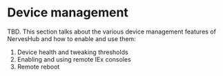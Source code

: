 # Device management

TBD. This section talks about the various device management features of NervesHub and how to enable and use them:

1. Device health and tweaking thresholds
2. Enabling and using remote IEx consoles
3. Remote reboot

